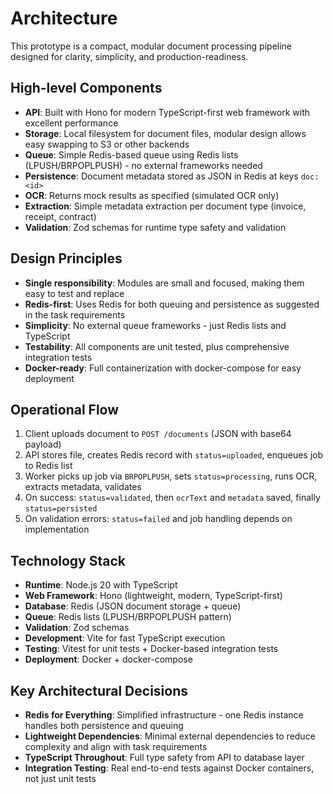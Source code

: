 # Architecture

This prototype is a compact, modular document processing pipeline designed for clarity, simplicity, and production-readiness.

## High-level Components

- **API**: Built with Hono for modern TypeScript-first web framework with excellent performance
- **Storage**: Local filesystem for document files, modular design allows easy swapping to S3 or other backends
- **Queue**: Simple Redis-based queue using Redis lists (LPUSH/BRPOPLPUSH) - no external frameworks needed
- **Persistence**: Document metadata stored as JSON in Redis at keys `doc:<id>` 
- **OCR**: Returns mock results as specified (simulated OCR only)
- **Extraction**: Simple metadata extraction per document type (invoice, receipt, contract)
- **Validation**: Zod schemas for runtime type safety and validation

## Design Principles

- **Single responsibility**: Modules are small and focused, making them easy to test and replace
- **Redis-first**: Uses Redis for both queuing and persistence as suggested in the task requirements
- **Simplicity**: No external queue frameworks - just Redis lists and TypeScript
- **Testability**: All components are unit tested, plus comprehensive integration tests
- **Docker-ready**: Full containerization with docker-compose for easy deployment

## Operational Flow

1. Client uploads document to `POST /documents` (JSON with base64 payload)
2. API stores file, creates Redis record with `status=uploaded`, enqueues job to Redis list
3. Worker picks up job via `BRPOPLPUSH`, sets `status=processing`, runs OCR, extracts metadata, validates
4. On success: `status=validated`, then `ocrText` and `metadata` saved, finally `status=persisted`
5. On validation errors: `status=failed` and job handling depends on implementation

## Technology Stack

- **Runtime**: Node.js 20 with TypeScript
- **Web Framework**: Hono (lightweight, modern, TypeScript-first)
- **Database**: Redis (JSON document storage + queue)
- **Queue**: Redis lists (LPUSH/BRPOPLPUSH pattern)
- **Validation**: Zod schemas
- **Development**: Vite for fast TypeScript execution
- **Testing**: Vitest for unit tests + Docker-based integration tests
- **Deployment**: Docker + docker-compose

## Key Architectural Decisions

- **Redis for Everything**: Simplified infrastructure - one Redis instance handles both persistence and queuing
- **Lightweight Dependencies**: Minimal external dependencies to reduce complexity and align with task requirements
- **TypeScript Throughout**: Full type safety from API to database layer
- **Integration Testing**: Real end-to-end tests against Docker containers, not just unit tests


